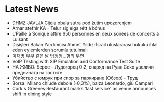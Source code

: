 # Latest News
-  DHMZ JAVLJA Cijela obala sutra pod žutim upozorenjem
-  Arnar stefnir KA - Telur sig eiga rétt á bónus
-  L'Paille à Sonique attire 650 personnes en deux soirées de concerts à Luisant
-  Dışişleri Bakan Yardımcısı Ahmet Yıldız: İsrail uluslararası hukuku ihlal eden eylemlerden sorumlu tutulmalı
-  이재명 부부 같은 날 법정행…혐의 부인
-  VoIP Testing with SIP Emulation and Conformance Test Suite
-  НА ЖИВО: Берое - Лудогорец 0:2, снаряд на Руан Секо увеличи преднината на гостите
-  Убийство с юмрук при спор за паркиране (Обзор) - Труд
-  Borsa: Milano chiude debole (-0,3%), balza Leonardo, giù Campari
-  Cork's Greenes Restaurant marks 'last service' as venue announces shift in dining style
